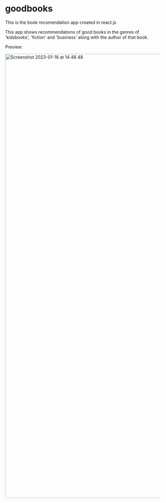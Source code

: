 # goodbooks


This is the book recomendation app created in react.js

This app shows recommendations of good books in the genres of 'kidsbooks', 'fiction' and 'business' along with the author of that book.

Preview:

<img width="1433" alt="Screenshot 2023-01-16 at 14 48 48" src="https://user-images.githubusercontent.com/97801495/212693671-5a654c34-275e-47ab-82fb-5c940c95366d.png">
